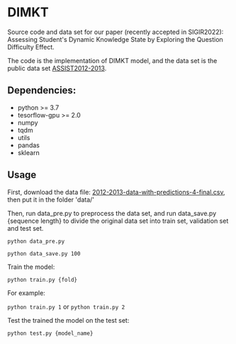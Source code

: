 # DIMKT

Source code and data set for our paper (recently accepted in SIGIR2022): Assessing Student's Dynamic Knowledge State by Exploring the Question Difficulty Effect.

The code is the implementation of DIMKT model, and the data set is the public data set [ASSIST2012-2013](https://sites.google.com/site/assistmentsdata/home/2012-13-school-data-withaffect).



## Dependencies:

- python >= 3.7
- tesorflow-gpu >= 2.0 
- numpy
- tqdm
- utils
- pandas
- sklearn


## Usage

First, download the data file: [2012-2013-data-with-predictions-4-final.csv](https://sites.google.com/site/assistmentsdata/home/2012-13-school-data-withaffect), then put it in the folder 'data/' 

Then, run data_pre.py to preprocess the data set, and run data_save.py {sequence length} to divide the original data set into train set, validation set and test set. 

`python data_pre.py`


`python data_save.py 100`

Train the model:

`python train.py {fold}`

For example:

`python train.py 1`  or `python train.py 2`

Test the trained the model on the test set:

`python test.py {model_name}`


